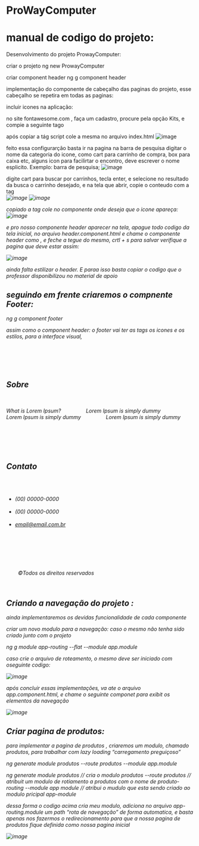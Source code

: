 # ProWayComputer

# manual de codigo do projeto:


Desenvolvimento do projeto ProwayComputer:

criar o projeto
ng new ProwayComputer

criar component header
ng g component header

implementação do componente de cabeçalho das paginas do projeto, esse cabeçalho se repetira em todas as paginas:


incluir icones na aplicação:

no site fontawesome.com , faça um cadastro, procure pela opção Kits, e compie a seguinte tago <script>
![image](https://user-images.githubusercontent.com/106206316/225788267-55afdc42-7ca7-4aaa-b0e8-b7f2906bbbb0.png)





<script src="https://kit.fontawesome.com/e06ef8676d.js" crossorigin="anonymous"></script>

após copiar a tág script cole a mesma no arquivo index.html 
![image](https://user-images.githubusercontent.com/106206316/225788303-80c2a62f-65fc-4b4f-9990-a9fbf34a81e8.png)




feito essa configurarção basta ir na pagina na barra de pesquisa digitar o nome da categoria do icone, como cart para carrinho de compra,  box para caixa etc, alguns icon para facilirtar o encontro, deve escrever o nome esplicito.
Exemplo:
barra de pesquisa;
![image](https://user-images.githubusercontent.com/106206316/225788363-c7b2b99a-6fc7-4b3f-826b-72093bb82a4b.png)
																				
digite cart para buscar por carrinhos, tecla enter, e selecione no resultado da busca o carrinho desejado, e na tela que abrir, copie o conteudo com a tag <i>		
		![image](https://user-images.githubusercontent.com/106206316/225788386-a4550d13-a52b-4203-addf-6891b488089d.png)
  ![image](https://user-images.githubusercontent.com/106206316/225788426-f7971627-a51c-4e11-8172-25434a1a9778.png)

											
copiado a tag <i> cole no componente onde deseja que o icone apareça:
![image](https://user-images.githubusercontent.com/106206316/225788441-c8ab09e6-bd4e-4201-a993-c0bf6e3d8670.png)

e pro nosso componente header aparecer na tela, apague todo codigo da tela inicial, no arquivo header.component.html e chame o componente header como  , <app-header> e feche a tegue do mesmo, crtl + s para salvar verifique a pagina que deve estar assim:
  
  
  ![image](https://user-images.githubusercontent.com/106206316/225788479-792aaf70-b42d-4a55-aa4e-e3be90d90bcd.png)


																										
ainda   falta estilizar o header. E paraa isso basta copiar o codigo que o professor disponibilizou no material de apoio

## seguindo em frente criaremos o compnente Footer:

ng g component footer

assim como o component header: o footer vai ter as tags os icones e os estilos, para a interface visual, 
<footer class="footer">

    <div class="footer__container">
        <section>
            <h2 class="footer__title">Sobre</h2>
            <p class="footer__about-text">What is Lorem Ipsum?
                Lorem Ipsum is simply dummy 
                Lorem Ipsum is simply dummy 
                Lorem Ipsum is simply dummy 
                
            </p>
        </section>
        <address>
        <h2 class="footer__title">Contato</h2>
        <ul>
            <li><i class="fa-solid fa-phone"></i>(00) 00000-0000</li>  
            <li><i class="fa-brands fa-square-whatsapp">(00) 00000-0000</i></li>       
            <li><i class="fa-solid fa-envelope"></i> email@email.com.br</li>  

           
            
        </ul>
    </address>
    </div>
    <section class="footer__copyright">
        &copy;Todos os direitos reservados

    </section>
</footer>



## Criando a navegação do projeto :

ainda implementaremos os devidas funcionalidade de cada componente


criar um novo modulo para a navegação: caso o mesmo não tenha sido criado junto com o projeto

ng g module app-routing --flat  --module app.module

caso crie o arquivo de roteamento, o mesmo deve ser iniciado com oseguinte codigo:

![image](https://user-images.githubusercontent.com/106206316/225788593-a5dbaba8-9632-4133-b416-b28892bcfa56.png)



após concluir essas implementações, va ate o arquivo app.component.html, e chame o seguinte componet para exibit os elementos da navegação

![image](https://user-images.githubusercontent.com/106206316/225788614-a5fb0d2e-61a3-493a-b1f4-4db95815d16e.png)









## Criar pagina de produtos:

para implementar a pagina de produtos , criaremos um modulo, chamado produtos, para trabalhar com lazy loading “carregamento preguiçoso” 

ng generate module produtos --route produtos --module app.module

ng generate module produtos // cria o modulo produtos
--route produtos // atribuit um modulo de rotiamento a produtos com o nome de produto-routing
--module app module // atribui o mudulo que esta sendo criado ao  modulo pricipal app-module

dessa forma o codigo acima cria meu modulo, adiciona no arquivo app-routing.module um path “rota de navegação” de forma automatica, e basta apenas nos fazermos o redirecionamento para que  a nossa pagina de produtos fique definida como nossa pagina inicial
  
  ![image](https://user-images.githubusercontent.com/106206316/225788697-dec92ab5-a0c2-46a1-a9fe-022307323c92.png)

















				
